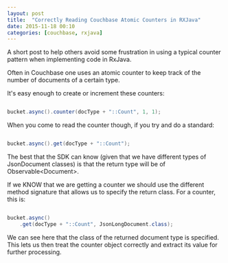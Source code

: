 ```yaml
---
layout: post
title:  "Correctly Reading Couchbase Atomic Counters in RXJava"
date: 2015-11-18 00:10
categories: [couchbase, rxjava]
---
```


A short post to help others avoid some frustration in using a typical counter pattern when implementing code in RxJava.

Often in Couchbase one uses an atomic counter to keep track of the number of documents of a certain type.

It's easy enough to create or increment these counters:

```java

bucket.async().counter(docType + "::Count", 1, 1);

```
When you come to read the counter though, if you try and do a standard:

```java

bucket.async().get(docType + "::Count"); 

```

The best that the SDK can know (given that we have different types of JsonDocument classes) is that the return type will be of Observable\<Document\>.

If we KNOW that we are getting a counter we should use the different method signature that allows us to specify the return class. For a counter, this is:

```java

bucket.async()
	.get(docType + "::Count", JsonLongDocument.class);

```

We can see here that the class of the returned document type is specified. This lets us then treat the counter object correctly and extract its value for further processing.
